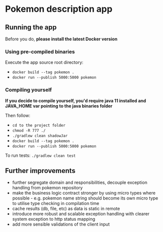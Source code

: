# Pokemon description app

## Running the app
Before you do, **please install the latest Docker version**


### Using pre-compiled binaries
Execute the app source root directory:
- `docker build --tag pokemon .`
- `docker run --publish 5000:5000 pokemon`

### Compiling yourself
**If you decide to compile yourself, you'd require java 11 installed and JAVA_HOME var pointing to the java binaries folder**

Then follow:

- `cd to the project folder`
- `chmod -R 777 ./`
- `./gradlew clean shadowJar`
- `docker build --tag pokemon .`
- `docker run --publish 5000:5000 pokemon`

To run tests:
`./gradlew clean test`

## Further improvements
- further segregate domain and responsibilities, decouple exception handling from pokemon repository
- make the business logic contract stronger by using micro types where possible - e.g. pokemon name string should become its own micro type to utilise type checking in compilation time
- cache results (db, file, etc) as data is static in remote
- introduce more robust and scalable exception handling with clearer system exception to http status mapping
- add more sensible validations of the client input
